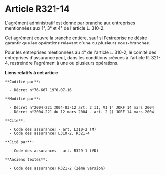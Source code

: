 # Article R321-14

L'agrément administratif est donné par branche aux entreprises mentionnées aux 1°, 3° et 4° de l'article L. 310-2.

Cet agrément couvre la branche entière, sauf si l'entreprise ne désire garantir que les opérations relevant d'une ou
plusieurs sous-branches.

Pour les entreprises mentionnées au 4° de l'article L. 310-2, le comité des entreprises d'assurance peut, dans les conditions
prévues à l'article R. 321-4, restreindre l'agrément à une ou plusieurs opérations.

**Liens relatifs à cet article**

	**Codifié par**:

	  - Décret n°76-667 1976-07-16

	**Modifié par**:

	  - Décret n°2004-221 2004-03-12 art. 2 II, VI 1° JORF 14 mars 2004
	  - Décret n°2004-221 du 12 mars 2004 - art. 2 () JORF 14 mars 2004

	**Cite**:

	  - Code des assurances - art. L310-2 (M)
	  - Code des assurances L310-2, R321-4

	**Cité par**:

	  - Code des assurances - art. R329-1 (VD)

	**Anciens textes**:

	  - Code des assurances R321-2 (2ème version)
